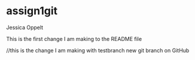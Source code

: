 # assign1git
Jessica Oppelt

This is the first change I am making to the README file

//this is the change I am making with testbranch
new git branch on GitHub
